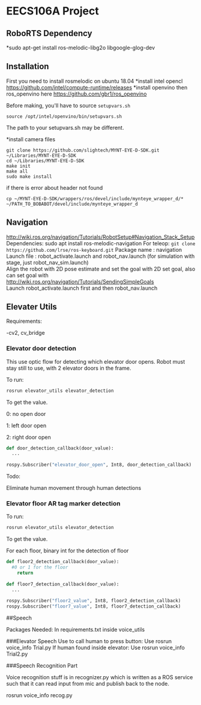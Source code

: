 # EECS106A Project
## RoboRTS Dependency
*sudo apt-get install ros-melodic-libg2o libgoogle-glog-dev

## Installation
First you need to install rosmelodic on ubuntu 18.04
*install intel opencl https://github.com/intel/compute-runtime/releases
*install openvino then ros_openvino here https://github.com/gbr1/ros_openvino

Before making, you'll have to source `setupvars.sh`
```
source /opt/intel/openvino/bin/setupvars.sh
```
The path to your setupvars.sh may be different.

*install camera files 
```
git clone https://github.com/slightech/MYNT-EYE-D-SDK.git ~/Libraries/MYNT-EYE-D-SDK
cd ~/Libraries/MYNT-EYE-D-SDK
make init
make all
sudo make install
```
if there is error about header not found
```
cp ~/MYNT-EYE-D-SDK/wrappers/ros/devel/include/mynteye_wrapper_d/*  
~/PATH_TO_BOBABOT/devel/include/mynteye_wrapper_d
```

## Navigation
http://wiki.ros.org/navigation/Tutorials/RobotSetup#Navigation_Stack_Setup
Dependencies: sudo apt install ros-melodic-navigation
For teleop: `git clone https://github.com/lrse/ros-keyboard.git`
Package name : navigation  
Launch file : robot_activate.launch and robot_nav.launch (for simulation with stage, just robot_nav_sim.launch)  
Align the robot with 2D pose estimate and set the goal with 2D set goal, also can set goal with http://wiki.ros.org/navigation/Tutorials/SendingSimpleGoals  
Launch robot_activate.launch first and then robot_nav.launch



## Elevater Utils

Requirements:

-cv2, cv_bridge

### Elevator door detection

This use optic flow for detecting which elevator door opens. Robot must stay still to use, with 2 elevator doors in the frame.

To run:

```bash
rosrun elevator_utils elevator_detection
```

To get the value. 

0: no open door

1: left door open

2: right door open

```python
def door_detection_callback(door_value):
  ...
  
rospy.Subscriber("elevator_door_open", Int8, door_detection_callback)
```

Todo:

Eliminate human movement through human detections

### Elevator floor AR tag marker detection

To run:

```bash
rosrun elevator_utils elevator_detection
```

To get the value. 

For each floor, binary int for the detection of floor

```python
def floor2_detection_callback(door_value):
  #0 or 1 for the floor
	return
  
def floor7_detection_callback(door_value):
  ...
  
rospy.Subscriber("floor2_value", Int8, floor2_detection_callback)
rospy.Subscriber("floor7_value", Int8, floor7_detection_callback)
```




##Speech

Packages Needed: In requirements.txt inside voice_utils

###Elevator Speech
Use to call human to press button:
Use rosrun voice_info Trial.py
If human found inside elevator:
Use rosrun voice_info Trial2.py

###Speech Recognition Part

Voice recognition stuff is in recognizer.py which is written as a ROS service such that it can read input from mic and publish back to the node.

rosrun voice_info recog.py
